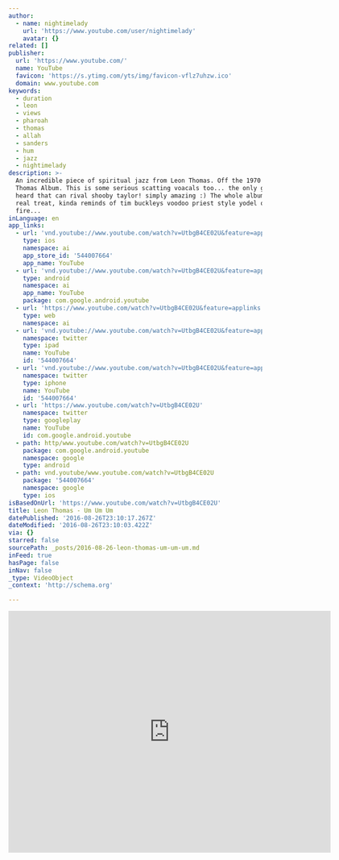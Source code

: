 ```yaml
---
author:
  - name: nightimelady
    url: 'https://www.youtube.com/user/nightimelady'
    avatar: {}
related: []
publisher:
  url: 'https://www.youtube.com/'
  name: YouTube
  favicon: 'https://s.ytimg.com/yts/img/favicon-vflz7uhzw.ico'
  domain: www.youtube.com
keywords:
  - duration
  - leon
  - views
  - pharoah
  - thomas
  - allah
  - sanders
  - hum
  - jazz
  - nightimelady
description: >-
  An incredible piece of spiritual jazz from Leon Thomas. Off the 1970 Leon
  Thomas Album. This is some serious scatting voacals too... the only guy i've
  heard that can rival shooby taylor! simply amazing :) The whole album is a
  real treat, kinda reminds of tim buckleys voodoo priest style yodel on jungle
  fire...
inLanguage: en
app_links:
  - url: 'vnd.youtube://www.youtube.com/watch?v=UtbgB4CE02U&feature=applinks'
    type: ios
    namespace: ai
    app_store_id: '544007664'
    app_name: YouTube
  - url: 'vnd.youtube://www.youtube.com/watch?v=UtbgB4CE02U&feature=applinks'
    type: android
    namespace: ai
    app_name: YouTube
    package: com.google.android.youtube
  - url: 'https://www.youtube.com/watch?v=UtbgB4CE02U&feature=applinks'
    type: web
    namespace: ai
  - url: 'vnd.youtube://www.youtube.com/watch?v=UtbgB4CE02U&feature=applinks'
    namespace: twitter
    type: ipad
    name: YouTube
    id: '544007664'
  - url: 'vnd.youtube://www.youtube.com/watch?v=UtbgB4CE02U&feature=applinks'
    namespace: twitter
    type: iphone
    name: YouTube
    id: '544007664'
  - url: 'https://www.youtube.com/watch?v=UtbgB4CE02U'
    namespace: twitter
    type: googleplay
    name: YouTube
    id: com.google.android.youtube
  - path: http/www.youtube.com/watch?v=UtbgB4CE02U
    package: com.google.android.youtube
    namespace: google
    type: android
  - path: vnd.youtube/www.youtube.com/watch?v=UtbgB4CE02U
    package: '544007664'
    namespace: google
    type: ios
isBasedOnUrl: 'https://www.youtube.com/watch?v=UtbgB4CE02U'
title: Leon Thomas - Um Um Um
datePublished: '2016-08-26T23:10:17.267Z'
dateModified: '2016-08-26T23:10:03.422Z'
via: {}
starred: false
sourcePath: _posts/2016-08-26-leon-thomas-um-um-um.md
inFeed: true
hasPage: false
inNav: false
_type: VideoObject
_context: 'http://schema.org'

---
```

<iframe src="https://cdn.embedly.com/widgets/media.html?src=https%3A%2F%2Fwww.youtube.com%2Fembed%2FUtbgB4CE02U%3Ffeature%3Doembed&amp;url=http%3A%2F%2Fwww.youtube.com%2Fwatch%3Fv%3DUtbgB4CE02U&amp;image=https%3A%2F%2Fi.ytimg.com%2Fvi%2FUtbgB4CE02U%2Fhqdefault.jpg&amp;key=b7d04c9b404c499eba89ee7072e1c4f7&amp;type=text%2Fhtml&amp;schema=youtube" width="640" height="480" scrolling="no" frameborder="0" allowfullscreen="" style=""></iframe>